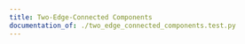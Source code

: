 ```yaml
---
title: Two-Edge-Connected Components
documentation_of: ./two_edge_connected_components.test.py
---
```


